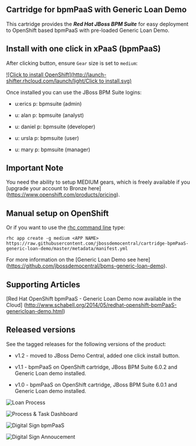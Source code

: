 ## Cartridge for bpmPaaS with Generic Loan Demo

This cartridge provides the **_Red Hat JBoss BPM Suite_** for easy deployment to OpenShift based bpmPaaS with pre-loaded Generic Loan Demo.


Install with one click in xPaaS (bpmPaaS)
-----------------------------------------
After clicking button, ensure `Gear` size is set to `medium`:

[![Click to install OpenShift](http://launch-shifter.rhcloud.com/launch/light/Click to
install.svg)](https://openshift.redhat.com/app/console/application_type/custom?&cartridges[]=https://raw.githubusercontent.com/jbossdemocentral/cartridge-bpmPaaS-generic-loan-demo/master/metadata/manifest.yml&name=bpmpaasgenericloan&gear_profile=medium&initial_git_url=)

Once installed you can use the JBoss BPM Suite logins: 

   * u:erics   p: bpmsuite  (admin)

   * u: alan   p: bpmsuite  (analyst)

   * u: daniel p: bpmsuite (developer)

   * u: ursla  p: bpmsuite (user)

   * u: mary   p: bpmsuite (manager)


Important Note
--------------
You need the ability to setup MEDIUM gears, which is freely available if you [upgrade your account to Bronze here] (https://www.openshift.com/products/pricing). 


Manual setup on OpenShift
-------------------------
Or if you want to use the [rhc command line](https://www.openshift.com/developers/rhc-client-tools-install) type:

    rhc app create -g medium <APP NAME> https://raw.githubusercontent.com/jbossdemocentral/cartridge-bpmPaaS-generic-loan-demo/master/metadata/manifest.yml

For more information on the [Generic Loan Demo see here] (https://github.com/jbossdemocentral/bpms-generic-loan-demo).

Supporting Articles
-------------------

[Red Hat OpenShift bpmPaaS - Generic Loan Demo now available in the Cloud] (http://www.schabell.org/2014/05/redhat-openshift-bpmPaaS-genericloan-demo.html)


Released versions
-----------------

See the tagged releases for the following versions of the product:

- v1.2 - moved to JBoss Demo Central, added one click install button.

- v1.1 - bpmPaaS on OpenShift cartridge, JBoss BPM Suite 6.0.2 and Generic Loan demo installed.

- v1.0 - bpmPaaS on OpenShift cartridge, JBoss BPM Suite 6.0.1 and Generic Loan demo installed.

![Loan Process](https://github.com/jbossdemocentral/bpms-generic-loan-demo/blob/master/docs/demo-images/generic-loan-process.png?raw=true)

![Process & Task Dashboard](https://github.com/jbossdemocentral/bpms-generic-loan-demo/blob/master/docs/demo-images/mock-bpm-data.png?raw=true)

![Digital Sign bpmPaaS](https://github.com/jbossdemocentral/bpms-generic-loan-demo/blob/master/docs/demo-images/bpmpaas-sign.png?raw=true)

![Digital Sign Annoucement](https://github.com/jbossdemocentral/bpms-generic-loan-demo/blob/master/docs/demo-images/announce-sign.png?raw=true)

